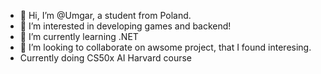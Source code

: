 - 👋 Hi, I’m @Umgar, a student from Poland.
- 👀 I’m interested in developing games and backend!
- 🌱 I’m currently learning .NET
- 💞️ I’m looking to collaborate on awsome project, that I found interesing.
- Currently doing CS50x AI Harvard course 
<!---
Umgar/Umgar is a ✨ special ✨ repository because its `README.md` (this file) appears on your GitHub profile.
You can click the Preview link to take a look at your changes.
--->
